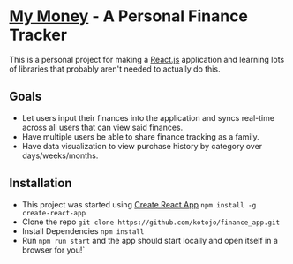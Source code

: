 # [My Money](http://mymoney.surge.sh/) - A Personal Finance Tracker
This is a personal project for making a [React.js](https://github.com/facebook/react) application and learning lots of libraries that probably aren't needed to actually do this.

## Goals
* Let users input their finances into the application and syncs real-time across all users that can view said finances.
* Have multiple users be able to share finance tracking as a family.
* Have data visualization to view purchase history by category over days/weeks/months.

## Installation
* This project was started using [Create React App](https://github.com/facebookincubator/create-react-app)
`npm install -g create-react-app`
* Clone the repo `git clone https://github.com/kotojo/finance_app.git`
* Install Dependencies `npm install`
* Run `npm run start` and the app should start locally and open itself in a browser for you!`
